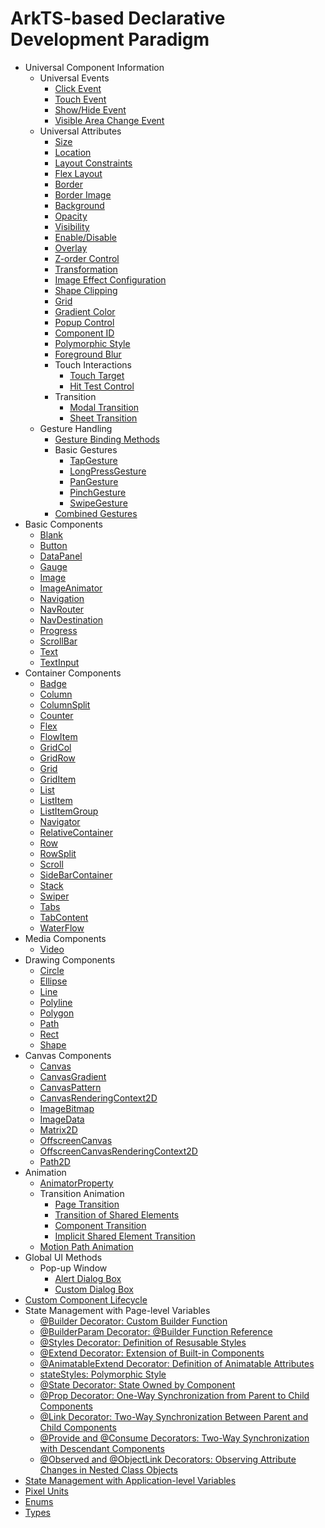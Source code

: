 # ArkTS-based Declarative Development Paradigm

- Universal Component Information
  - Universal Events
    - [Click Event](ts-universal-events-click.md)
    - [Touch Event](ts-universal-events-touch.md)
    - [Show/Hide Event](ts-universal-events-show-hide.md)
    - [Visible Area Change Event](ts-universal-component-visible-area-change-event.md)
  - Universal Attributes
    - [Size](ts-universal-attributes-size.md)
    - [Location](ts-universal-attributes-location.md)
    - [Layout Constraints](ts-universal-attributes-layout-constraints.md)
    - [Flex Layout](ts-universal-attributes-flex-layout.md)
    - [Border](ts-universal-attributes-border.md)
    - [Border Image](ts-universal-attributes-border-image.md)
    - [Background](ts-universal-attributes-background.md)
    - [Opacity](ts-universal-attributes-opacity.md)
    - [Visibility](ts-universal-attributes-visibility.md)
    - [Enable/Disable](ts-universal-attributes-enable.md)
    - [Overlay](ts-universal-attributes-overlay.md)
    - [Z-order Control](ts-universal-attributes-z-order.md)
    - [Transformation](ts-universal-attributes-transformation.md)
    - [Image Effect Configuration](ts-universal-attributes-image-effect.md)
    - [Shape Clipping](ts-universal-attributes-sharp-clipping.md)
    - [Grid](ts-universal-attributes-grid.md)
    - [Gradient Color](ts-universal-attributes-gradient-color.md)
    - [Popup Control](ts-universal-attributes-popup.md)
    - [Component ID](ts-universal-attributes-component-id.md)
    - [Polymorphic Style](ts-universal-attributes-polymorphic-style.md)
    - [Foreground Blur](ts-universal-attributes-foreground-blur-style.md)
    - Touch Interactions
      - [Touch Target](ts-universal-attributes-touch-target.md)
      - [Hit Test Control](ts-universal-attributes-hit-test-behavior.md)
    - Transition
      - [Modal Transition](ts-universal-attributes-modal-transition.md)
      - [Sheet Transition](ts-universal-attributes-sheet-transition.md)
  - Gesture Handling
    - [Gesture Binding Methods](ts-gesture-settings.md)
    - Basic Gestures
      - [TapGesture](ts-basic-gestures-tapgesture.md)
      - [LongPressGesture](ts-basic-gestures-longpressgesture.md)
      - [PanGesture](ts-basic-gestures-pangesture.md)
      - [PinchGesture](ts-basic-gestures-pinchgesture.md)
      - [SwipeGesture](ts-basic-gestures-swipegesture.md)
    - [Combined Gestures](ts-combined-gestures.md)
- Basic Components
  - [Blank](ts-basic-components-blank.md)
  - [Button](ts-basic-components-button.md)
  - [DataPanel](ts-basic-components-datapanel.md)
  - [Gauge](ts-basic-components-gauge.md)
  - [Image](ts-basic-components-image.md)
  - [ImageAnimator](ts-basic-components-imageanimator.md)
  - [Navigation](ts-basic-components-navigation.md)
  - [NavRouter](ts-basic-components-navrouter.md)
  - [NavDestination](ts-basic-components-navdestination.md)
  - [Progress](ts-basic-components-progress.md)
  - [ScrollBar](ts-basic-components-scrollbar.md)
  - [Text](ts-basic-components-text.md)
  - [TextInput](ts-basic-components-textinput.md)
- Container Components
  - [Badge](ts-container-badge.md)
  - [Column](ts-container-column.md)
  - [ColumnSplit](ts-container-columnsplit.md)
  - [Counter](ts-container-counter.md)
  - [Flex](ts-container-flex.md)
  - [FlowItem](ts-container-flowitem.md)
  - [GridCol](ts-container-gridcol.md)
  - [GridRow](ts-container-gridrow.md)
  - [Grid](ts-container-grid.md)
  - [GridItem](ts-container-griditem.md)
  - [List](ts-container-list.md)
  - [ListItem](ts-container-listitem.md)
  - [ListItemGroup](ts-container-listitemgroup.md)
  - [Navigator](ts-container-navigator.md)
  - [RelativeContainer](ts-container-relativecontainer.md)
  - [Row](ts-container-row.md)
  - [RowSplit](ts-container-rowsplit.md)
  - [Scroll](ts-container-scroll.md)
  - [SideBarContainer](ts-container-sidebarcontainer.md)
  - [Stack](ts-container-stack.md)
  - [Swiper](ts-container-swiper.md)
  - [Tabs](ts-container-tabs.md)
  - [TabContent](ts-container-tabcontent.md)
  - [WaterFlow](ts-container-waterflow.md)
- Media Components
  - [Video](ts-media-components-video.md)
- Drawing Components
  - [Circle](ts-drawing-components-circle.md)
  - [Ellipse](ts-drawing-components-ellipse.md)
  - [Line](ts-drawing-components-line.md)
  - [Polyline](ts-drawing-components-polyline.md)
  - [Polygon](ts-drawing-components-polygon.md)
  - [Path](ts-drawing-components-path.md)
  - [Rect](ts-drawing-components-rect.md)
  - [Shape](ts-drawing-components-shape.md)
- Canvas Components
  - [Canvas](ts-components-canvas-canvas.md)
  - [CanvasGradient](ts-components-canvas-canvasgradient.md)
  - [CanvasPattern](ts-components-canvas-canvaspattern.md)
  - [CanvasRenderingContext2D](ts-canvasrenderingcontext2d.md)
  - [ImageBitmap](ts-components-canvas-imagebitmap.md)
  - [ImageData](ts-components-canvas-imagedata.md)
  - [Matrix2D](ts-components-canvas-matrix2d.md)
  - [OffscreenCanvas](ts-components-offscreencanvas.md)
  - [OffscreenCanvasRenderingContext2D](ts-offscreencanvasrenderingcontext2d.md)
  - [Path2D](ts-components-canvas-path2d.md)
- Animation
  - [AnimatorProperty](ts-animatorproperty.md)
  - Transition Animation
    - [Page Transition](ts-page-transition-animation.md)
    - [Transition of Shared Elements](ts-transition-animation-shared-elements.md)
    - [Component Transition](ts-transition-animation-component.md)
    - [Implicit Shared Element Transition](ts-transition-animation-geometry-transition.md)
  - [Motion Path Animation](ts-motion-path-animation.md)
- Global UI Methods
  - Pop-up Window
    - [Alert Dialog Box](ts-methods-alert-dialog-box.md)
    - [Custom Dialog Box](ts-methods-custom-dialog-box.md)
- [Custom Component Lifecycle](ts-custom-component-lifecycle.md)
- State Management with Page-level Variables
  - [\@Builder Decorator: Custom Builder Function](page-state/arkts-builder.md)
  - [\@BuilderParam Decorator: \@Builder Function Reference](page-state/arkts-builderparam.md)
  - [\@Styles Decorator: Definition of Resusable Styles](page-state/arkts-style.md)
  - [\@Extend Decorator: Extension of Built-in Components](page-state/arkts-extend.md)
  - [\@AnimatableExtend Decorator: Definition of Animatable Attributes](page-state/arkts-animatable-extend.md)
  - [stateStyles: Polymorphic Style](page-state/arkts-statestyles.md)
  - [\@State Decorator: State Owned by Component](page-state/arkts-state.md)
  - [\@Prop Decorator: One-Way Synchronization from Parent to Child Components](page-state/arkts-prop.md)
  - [\@Link Decorator: Two-Way Synchronization Between Parent and Child Components](page-state/arkts-link.md)
  - [\@Provide and \@Consume Decorators: Two-Way Synchronization with Descendant Components](page-state/arkts-provide-and-consume.md)
  - [\@Observed and \@ObjectLink Decorators: Observing Attribute Changes in Nested Class Objects](page-state/arkts-observed-and-objectlink.md)
- [State Management with Application-level Variables](ts-state-management.md)
- [Pixel Units](ts-pixel-units.md)
- [Enums](ts-appendix-enums.md)
- [Types](ts-types.md)
